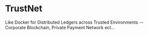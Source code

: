 # TrustNet
Like Docker for Distributed Ledgers across Trusted Environments  --  Corporate Blockchain, Private Payment Network ect...  
